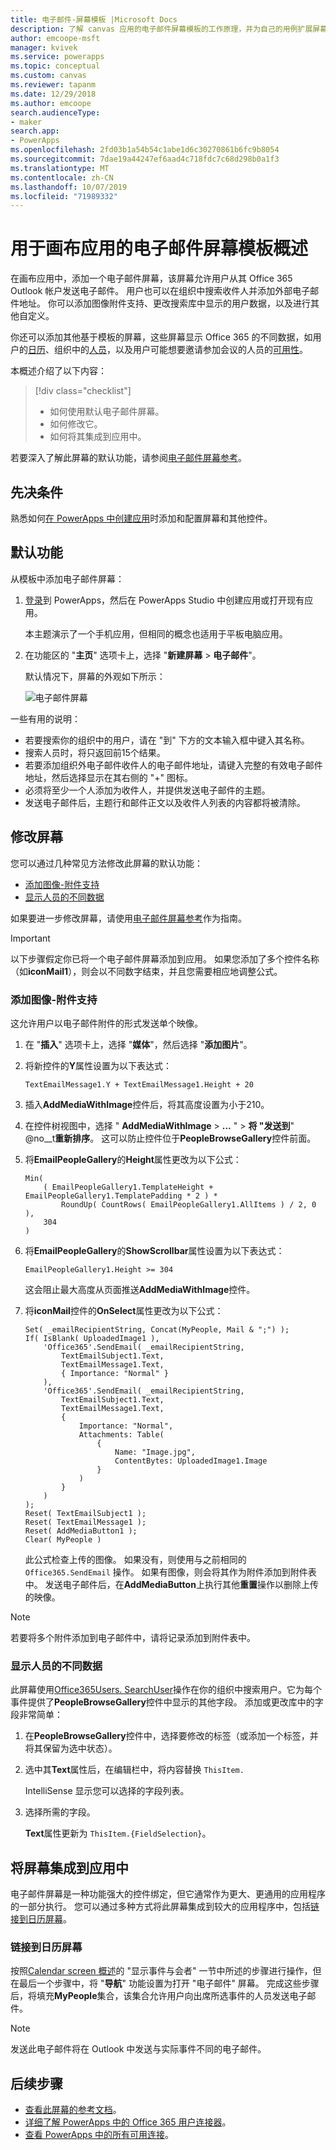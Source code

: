 ```yaml
---
title: 电子邮件-屏幕模板 |Microsoft Docs
description: 了解 canvas 应用的电子邮件屏幕模板的工作原理，并为自己的用例扩展屏幕
author: emcoope-msft
manager: kvivek
ms.service: powerapps
ms.topic: conceptual
ms.custom: canvas
ms.reviewer: tapanm
ms.date: 12/29/2018
ms.author: emcoope
search.audienceType:
- maker
search.app:
- PowerApps
ms.openlocfilehash: 2fd03b1a54b54c1abe1d6c30270861b6fc9b8054
ms.sourcegitcommit: 7dae19a44247ef6aad4c718fdc7c68d298b0a1f3
ms.translationtype: MT
ms.contentlocale: zh-CN
ms.lasthandoff: 10/07/2019
ms.locfileid: "71989332"
---
```

# <a name="overview-of-the-email-screen-template-for-canvas-apps"></a>用于画布应用的电子邮件屏幕模板概述

在画布应用中，添加一个电子邮件屏幕，该屏幕允许用户从其 Office 365 Outlook 帐户发送电子邮件。 用户也可以在组织中搜索收件人并添加外部电子邮件地址。 你可以添加图像附件支持、更改搜索库中显示的用户数据，以及进行其他自定义。

你还可以添加其他基于模板的屏幕，这些屏幕显示 Office 365 的不同数据，如用户的[日历](calendar-screen-overview.md)、组织中的[人员](people-screen-overview.md)，以及用户可能想要邀请参加会议的人员的[可用性](meeting-screen-overview.md)。

本概述介绍了以下内容：
> [!div class="checklist"]
> * 如何使用默认电子邮件屏幕。
> * 如何修改它。
> * 如何将其集成到应用中。

若要深入了解此屏幕的默认功能，请参阅[电子邮件屏幕参考](email-screen-reference.md)。

## <a name="prerequisite"></a>先决条件

熟悉如何[在 PowerApps 中创建应用](../data-platform-create-app-scratch.md)时添加和配置屏幕和其他控件。

## <a name="default-functionality"></a>默认功能

从模板中添加电子邮件屏幕：

1. [登录](http://web.powerapps.com?utm_source=padocs&utm_medium=linkinadoc&utm_campaign=referralsfromdoc)到 PowerApps，然后在 PowerApps Studio 中创建应用或打开现有应用。

    本主题演示了一个手机应用，但相同的概念也适用于平板电脑应用。

1. 在功能区的 "**主页**" 选项卡上，选择 "**新建屏幕** > **电子邮件**"。

    默认情况下，屏幕的外观如下所示：

    ![电子邮件屏幕](media/email-screen/email-screen-full.png)

一些有用的说明：

* 若要搜索你的组织中的用户，请在 "到" 下方的文本输入框中键入其名称。
* 搜索人员时，将只返回前15个结果。
* 若要添加组织外电子邮件收件人的电子邮件地址，请键入完整的有效电子邮件地址，然后选择显示在其右侧的 "+" 图标。
* 必须将至少一个人添加为收件人，并提供发送电子邮件的主题。
* 发送电子邮件后，主题行和邮件正文以及收件人列表的内容都将被清除。

## <a name="modify-the-screen"></a>修改屏幕

您可以通过几种常见方法修改此屏幕的默认功能：

* [添加图像-附件支持](email-screen-overview.md#add-image-attachment-support)
* [显示人员的不同数据](email-screen-overview.md#show-different-data-for-people)

如果要进一步修改屏幕，请使用[电子邮件屏幕参考](./email-screen-reference.md)作为指南。

> [!IMPORTANT]
> 以下步骤假定你已将一个电子邮件屏幕添加到应用。 如果您添加了多个控件名称（如**iconMail1**），则会以不同数字结束，并且您需要相应地调整公式。

### <a name="add-image-attachment-support"></a>添加图像-附件支持

这允许用户以电子邮件附件的形式发送单个映像。

1. 在 "**插入**" 选项卡上，选择 "**媒体**"，然后选择 "**添加图片**"。
1. 将新控件的**Y**属性设置为以下表达式：

    `TextEmailMessage1.Y + TextEmailMessage1.Height + 20`
    
1. 插入**AddMediaWithImage**控件后，将其高度设置为小于210。
1. 在控件树视图中，选择 " **AddMediaWithImage** >  **...** " > **将 "发送到**" @no__t**重新排序**。
   这可以防止控件位于**PeopleBrowseGallery**控件前面。
1. 将**EmailPeopleGallery**的**Height**属性更改为以下公式：

    ```powerapps-dot
    Min( 
        ( EmailPeopleGallery1.TemplateHeight + EmailPeopleGallery1.TemplatePadding * 2 ) *
            RoundUp( CountRows( EmailPeopleGallery1.AllItems ) / 2, 0 ), 
        304
    )
    ```

1. 将**EmailPeopleGallery**的**ShowScrollbar**属性设置为以下表达式：

    ```EmailPeopleGallery1.Height >= 304```
    
    这会阻止最大高度从页面推送**AddMediaWithImage**控件。
    
1. 将**iconMail**控件的**OnSelect**属性更改为以下公式：

    ```powerapps-dot
    Set( _emailRecipientString, Concat(MyPeople, Mail & ";") );
    If( IsBlank( UploadedImage1 ),
        'Office365'.SendEmail( _emailRecipientString, 
            TextEmailSubject1.Text, 
            TextEmailMessage1.Text, 
            { Importance: "Normal" }
        ),
        'Office365'.SendEmail( _emailRecipientString, 
            TextEmailSubject1.Text, 
            TextEmailMessage1.Text, 
            {
                Importance: "Normal",
                Attachments: Table(
                    {
                        Name: "Image.jpg", 
                        ContentBytes: UploadedImage1.Image
                    }
                )
            }
        )
    );
    Reset( TextEmailSubject1 );
    Reset( TextEmailMessage1 );
    Reset( AddMediaButton1 );
    Clear( MyPeople )
    ```
    
    此公式检查上传的图像。 如果没有，则使用与之前相同的 `Office365.SendEmail` 操作。 如果有图像，则会将其作为附件添加到附件表中。
    发送电子邮件后，在**AddMediaButton**上执行其他**重置**操作以删除上传的映像。
> [!NOTE]
> 若要将多个附件添加到电子邮件中，请将记录添加到附件表中。

### <a name="show-different-data-for-people"></a>显示人员的不同数据

此屏幕使用[Office365Users. SearchUser](https://docs.microsoft.com/connectors/office365users/#searchuser)操作在你的组织中搜索用户。它为每个事件提供了**PeopleBrowseGallery**控件中显示的其他字段。 添加或更改库中的字段非常简单：

1. 在**PeopleBrowseGallery**控件中，选择要修改的标签（或添加一个标签，并将其保留为选中状态）。

1. 选中其**Text**属性后，在编辑栏中，将内容替换 `ThisItem.`

    IntelliSense 显示您可以选择的字段列表。

1. 选择所需的字段。

    **Text**属性更新为 `ThisItem.{FieldSelection}`。

## <a name="integrate-the-screen-into-an-app"></a>将屏幕集成到应用中

电子邮件屏幕是一种功能强大的控件绑定，但它通常作为更大、更通用的应用程序的一部分执行。 您可以通过多种方式将此屏幕集成到较大的应用程序中，包括[链接到日历屏幕](email-screen-overview.md#linking-to-the-calendar-screen)。

### <a name="linking-to-the-calendar-screen"></a>链接到日历屏幕

按照[Calendar screen 概述](./calendar-screen-overview.md#show-event-attendees)的 "显示事件与会者" 一节中所述的步骤进行操作，但在最后一个步骤中，将 "**导航**" 功能设置为打开 "电子邮件" 屏幕。 完成这些步骤后，将填充**MyPeople**集合，该集合允许用户向出席所选事件的人员发送电子邮件。

> [!NOTE]
> 发送此电子邮件将在 Outlook 中发送与实际事件不同的电子邮件。

## <a name="next-steps"></a>后续步骤

* [查看此屏幕的参考文档](./email-screen-reference.md)。
* [详细了解 PowerApps 中的 Office 365 用户连接器](../connections/connection-office365-users.md)。
* [查看 PowerApps 中的所有可用连接](../connections-list.md)。